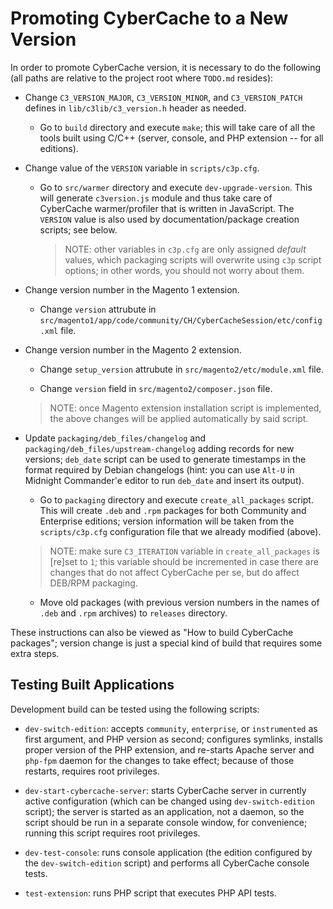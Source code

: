 
Promoting CyberCache to a New Version
=====================================

In order to promote CyberCache version, it is necessary to do the following
(all paths are relative to the project root where `TODO.md` resides):

* Change `C3_VERSION_MAJOR`, `C3_VERSION_MINOR`, and `C3_VERSION_PATCH` defines
  in `lib/c3lib/c3_version.h` header as needed.

  * Go to `build` directory and execute `make`; this will take care of all the
    tools built using C/C++ (server, console, and PHP extension -- for all
    editions).

* Change value of the `VERSION` variable in `scripts/c3p.cfg`.

  * Go to `src/warmer` directory and execute `dev-upgrade-version`. This will
    generate `c3version.js` module and thus take care of CyberCache
    warmer/profiler that is written in JavaScript. The `VERSION` value is also
    used by documentation/package creation scripts; see below.

    > NOTE: other variables in `c3p.cfg` are only assigned *default* values,
    > which packaging scripts will overwrite using `c3p` script options; in
    > other words, you should not worry about them.

* Change version number in the Magento 1 extension.

  * Change `version` attrubute in `src/magento1/app/code/community/CH/CyberCacheSession/etc/config.xml` file.

* Change version number in the Magento 2 extension.

  * Change `setup_version` attrubute in `src/magento2/etc/module.xml` file.

  * Change `version` field in `src/magento2/composer.json` file.

  > NOTE: once Magento extension installation script is implemented, the above
  > changes will be applied automatically by said script.  

* Update `packaging/deb_files/changelog` and `packaging/deb_files/upstream-changelog`
  adding records for new versions; `deb_date` script can be used to generate
  timestamps in the format required by Debian changelogs (hint: you can use
  `Alt-U` in Midnight Commander'e editor to run `deb_date` and insert its output).

  * Go to `packaging` directory and execute `create_all_packages` script. This
    will create `.deb` and `.rpm` packages for both Community and Enterprise
    editions; version information will be taken from the `scripts/c3p.cfg`
    configuration file that we already modified (above).

  > NOTE: make sure `C3_ITERATION` variable in `create_all_packages` is [re]set
  > to `1`; this variable should be incremented in case there are changes that
  > do not affect CyberCache per se, but do affect DEB/RPM packaging.

  * Move old packages (with previous version numbers in the names of `.deb` and
    `.rpm` archives) to `releases` directory.

These instructions can also be viewed as "How to build CyberCache packages";
version change is just a special kind of build that requires some extra steps.

Testing Built Applications
--------------------------

Development build can be tested using the following scripts:

  * `dev-switch-edition`: accepts `community`, `enterprise`, or `instrumented`
    as first argument, and PHP version as second; configures symlinks, installs
    proper version of the PHP extension, and re-starts Apache server and
    `php-fpm` daemon for the changes to take effect; because of those restarts,
    requires root privileges.

  * `dev-start-cybercache-server`: starts CyberCache server in currently active
    configuration (which can be changed using `dev-switch-edition` script); the
    server is started as an application, not a daemon, so the script should be
    run in a separate console window, for convenience; running this script
    requires root privileges.

  * `dev-test-console`: runs console application (the edition configured by the
    `dev-switch-edition` script) and performs all CyberCache console tests.

  * `test-extension`: runs PHP script that executes PHP API tests.
